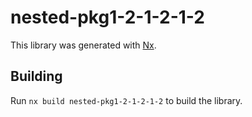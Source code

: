 # nested-pkg1-2-1-2-1-2

This library was generated with [Nx](https://nx.dev).

## Building

Run `nx build nested-pkg1-2-1-2-1-2` to build the library.
